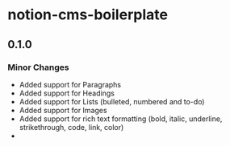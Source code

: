 # notion-cms-boilerplate

## 0.1.0

### Minor Changes

- Added support for Paragraphs
- Added support for Headings
- Added support for Lists (bulleted, numbered and to-do)
- Added support for Images
- Added support for rich text formatting (bold, italic, underline, strikethrough, code, link, color)
- 
